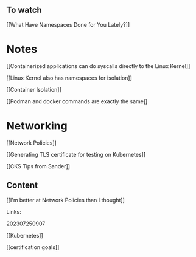 ## To watch

[[What Have Namespaces Done for You Lately?]]

# Notes

[[Containerized applications can do syscalls directly to the Linux Kernel]]

[[Linux Kernel also has namespaces for isolation]]

[[Container Isolation]]

[[Podman and docker commands are exactly the same]]

# Networking

[[Network Policies]]

[[Generating TLS certificate for testing on Kubernetes]]


[[CKS Tips from Sander]]




## Content

[[I'm better at Network Policies than I thought]]


Links:

202307250907

[[Kubernetes]]

[[certification goals]]
